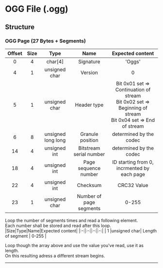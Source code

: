 # OGG File (.ogg)

## Structure
### OGG Page (27 Bytes + Segments)
|Offset|Size|Type|Name|Expected content|
|:-:|:-:|:-:|:-:|:-:|
|0|4|char[4]| Signature | 'Oggs'|
|4|1|unsigned char| Version | 0|
|5|1|unsigned char| Header type| Bit 0x01 set => Continuation of stream<br>Bit 0x02 set => Beginning of stream<br>Bit 0x04 set => End of stream |
|6|8|unsigned long long| Granule position| determined by the codec |
|14|4|unsigned int| Bitstream serial number| determined by the codec |
|18|4|unsigned int| Page sequence number| ID starting from 0, incrmented by each page |
|22|4|unsigned int| Checksum | CRC32 Value |
|23|1|unsigned char| Number of page segments| 0-255|

Loop the number of segments times and read a following element.<br>
Each number shall be stored and read after this loop.
|Size|Type|Name|Expected content|
|:-:|:-:|:-:|:-:|
| 1 |unsigned char| Length of segment | 0-255 |

Loop though the array above and use the value you've read, use it as length.<br>
On this resulting adress a different stream begins.
***

